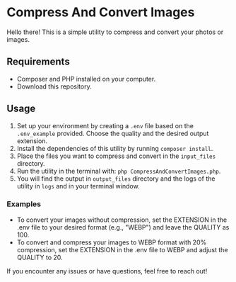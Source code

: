 # Compress And Convert Images
Hello there! This is a simple utility to compress and convert your photos or images.

## Requirements
- Composer and PHP installed on your computer.
- Download this repository.

## Usage
1. Set up your environment by creating a `.env` file based on the `.env_example` provided. Choose the quality and the desired output extension.
2. Install the dependencies of this utility by running `composer install`.
3. Place the files you want to compress and convert in the `input_files` directory.
4. Run the utility in the terminal with: `php CompressAndConvertImages.php`.
5. You will find the output in `output_files` directory and the logs of the utility in `logs` and in your terminal window.

### Examples
- To convert your images without compression, set the EXTENSION in the .env file to your desired format (e.g., "WEBP") and leave the QUALITY as 100.
- To convert and compress your images to WEBP format with 20% compression, set the EXTENSION in the .env file to WEBP and adjust the QUALITY to 20.

If you encounter any issues or have questions, feel free to reach out!
